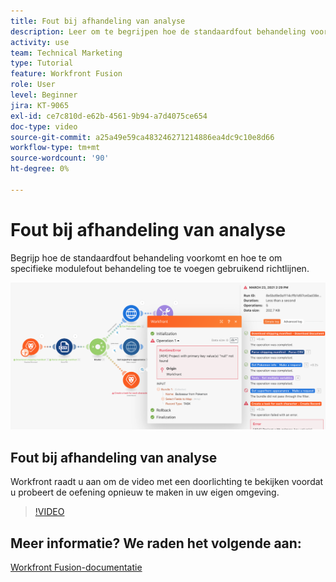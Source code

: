 ```yaml
---
title: Fout bij afhandeling van analyse
description: Leer om te begrijpen hoe de standaardfout behandeling voorkomt en hoe te om specifieke module toe te voegen fout behandeling gebruikend richtlijnen in [!DNL Adobe Workfront Fusion].
activity: use
team: Technical Marketing
type: Tutorial
feature: Workfront Fusion
role: User
level: Beginner
jira: KT-9065
exl-id: ce7c810d-e62b-4561-9b94-a7d4075ce654
doc-type: video
source-git-commit: a25a49e59ca483246271214886ea4dc9c10e8d66
workflow-type: tm+mt
source-wordcount: '90'
ht-degree: 0%

---
```


# Fout bij afhandeling van analyse

Begrijp hoe de standaardfout behandeling voorkomt en hoe te om specifieke modulefout behandeling toe te voegen gebruikend richtlijnen.

![Een afbeelding van een scenario met foutafhandeling](assets/troubleshooting-and-error-handling-7.png)

## Fout bij afhandeling van analyse

Workfront raadt u aan om de video met een doorlichting te bekijken voordat u probeert de oefening opnieuw te maken in uw eigen omgeving.

>[!VIDEO](https://video.tv.adobe.com/v/335306/?quality=12&learn=on)

## Meer informatie? We raden het volgende aan:

[Workfront Fusion-documentatie](https://experienceleague.adobe.com/docs/workfront/using/adobe-workfront-fusion/workfront-fusion-2.html?lang=en)
